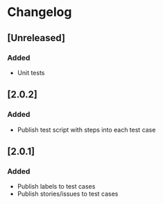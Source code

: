 # Changelog

## [Unreleased]
### Added
- Unit tests

## [2.0.2]
### Added
- Publish test script with steps into each test case

## [2.0.1]
### Added
- Publish labels to test cases
- Publish stories/issues to test cases